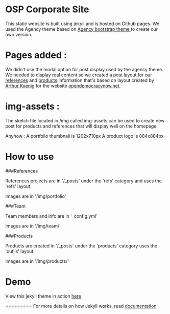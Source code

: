 OSP Corporate Site
====================

This static website is built using jekyll and is hosted on Github pages. We used the Agency theme based on [Agency bootstrap theme ](http://startbootstrap.com/templates/agency/) to create our own version.

# Pages added :

We didn't use the modal option for post display used by the agency theme. We needed to display real content so we created a post layout for our [references](https://github.com/OpenSourcePolitics/opensourcepolitics.github.io/blob/master/_layouts/refs.html) and [products](https://github.com/OpenSourcePolitics/opensourcepolitics.github.io/blob/master/_layouts/outils.html) information that's based on layout created by [Arthur Koenig](https://github.com/arthur-koenig) for the website [opendemocracynow.net](http://opendemocracynow.net). 

# img-assets :

The sketch file located in /img called img-assets can be used to create new post for products and references that will display well on the homepage. 

Anyhow :
A portfolio thumbnail is 1202x710px
A product logo is 884x884px

# How to use

###References 

References projects are in '/_posts' under the 'refs' category and uses the 'refs' layout.

Images are in '/img/portfolio'

###Team

Team members and info are in '_config.yml'

Images are in '/img/team/'

###Products

Products are created in '/_posts' under the 'products' category uses the 'outils' layout.

Images are in '/img/products/'


# Demo

View this jekyll theme in action [here](http://opensourcepolitics.eu)

=========
For more details on how Jekyll works, read [documentation](http://jekyllrb.com/)



